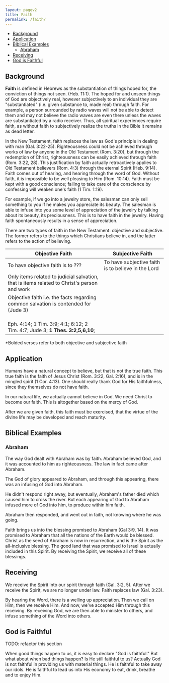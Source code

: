 ```yaml
---
layout: pagev2
title: Faith
permalink: /faith/
---
```

- [Background](#background)
- [Application](#application)
- [Biblical Examples](#biblical-examples)
  - [Abraham](#abraham)
- [Receiving](#receiving)
- [God is Faithful](#god-is-faithful)

## Background

**Faith** is defined in Hebrews as the substantiation of things hoped for, the conviction of things not seen. (Heb. 11:1). The hoped for and unseen things of God are objectively real, however subjectively to an individual they are "substantiated" (i.e. given substance to, made real) through faith. For example, a person surrounded by radio waves will not be able to detect them and may not believe the radio waves are even there unless the waves are substantiated by a radio receiver. Thus, all spiritual experiences require faith, as without faith to subjectively realize the truths in the Bible it remains as dead letter.

In the New Testament, faith replaces the law as God's principle in dealing with man (Gal. 3:22-25). Righteousness could not be achieved through works of law by anyone in the Old Testament (Rom. 3:20), but through the redemption of Christ, righteousness can be easily achieved through faith (Rom. 3:22, 28). This justification by faith actually retroactively applies to Old Testament believers (Rom. 4:3) through the eternal Spirit (Heb. 9:14). Faith comes out of hearing, and hearing through the word of God. Without faith, it is impossible to be well pleasing to Him (Rom. 10:14). Faith must be kept with a good conscience; failing to take care of the conscience by confessing will weaken one's faith (1 Tim. 1:19).

For example, if we go into a jewelry store, the salesman can only sell something to you if he makes you appreciate its beauty. The salesman is able to infuse into you some level of appreciation of the jewelry by talking about its beauty, its preciousness. This is to have faith in the jewelry. Having faith spontaneously results in a sense of appreciation.

There are two types of faith in the New Testament: objective and subjective. The former refers to the things which Christians believe in, and the latter refers to the action of believing.

| Objective Faith | Subjective Faith |
| --- | --- |
| To have objective faith is to ??? | To have subjective faith is to believe in the Lord |
| Only items related to judicial salvation, that is items related to Christ's person and work |  |
| Objective faith i.e. the facts regarding common salvation is contended for (Jude 3) |  |
|  |  |
|  |  |
|  |  |
| Eph. 4:14; 1 Tim. 3:9; 4:1; 6:12; 2 Tim. 4:7; Jude 3; **1 Thes. 3:2,5,6,10**; |  |

\*Bolded verses refer to both objective and subjective faith
## Application

Humans have a natural concept to believe, but that is not the true faith. This true faith is the faith of Jesus Christ (Rom. 3:22, Gal. 2:16), and is in the mingled spirit (1 Cor. 4:13). One should really thank God for His faithfulness, since they themselves do not have faith. 

In our natural life, we actually cannot believe in God. We need Christ to become our faith. This is altogether based on the mercy of God.

After we are given faith, this faith must be exercised, that the virtue of the divine life may be developed and reach maturity.

## Biblical Examples

### Abraham

The way God dealt with Abraham was by faith. Abraham believed God, and it was accounted to him as righteousness. The law in fact came after Abraham.

The God of glory appeared to Abraham, and through this appearing, there was an infusing of God into Abraham. 

He didn't respond right away, but eventually, Abraham's father died which caused him to cross the river. But each appearing of God to Abraham infused more of God into him, to produce within him faith. 

Abraham then responded, and went out in faith, not knowing where he was going.

Faith brings us into the blessing promised to Abraham (Gal 3:9, 14). It was promised to Abraham that all the nations of the Earth would be blessed. Christ as the seed of Abraham is now in resurrection, and is the Spirit as the all-inclusive blessing. The good land that was promised to Israel is actually included in this Spirit. By receiving the Spirit, we receive all of these blessings.

## Receiving

We receive the Spirit into our spirit through faith (Gal. 3:2, 5). After we receive the Spirit, we are no longer under law. Faith replaces law (Gal. 3:23).

By hearing the Word, there is a welling up appreciation. Then we call on Him, then we receive Him. And now, we've accepted Him through this receiving. By receiving God, we are then able to minister to others, and infuse something of the Word into others.

## God is Faithful

TODO: refactor this section

When good things happen to us, it is easy to declare "God is faithful." But what about when bad things happen? Is He still faithful to us? Actually God is not faithful in providing us with material things. He is faithful to take away our idols. He is faithful to lead us into His economy to eat, drink, breathe and to enjoy Him.


